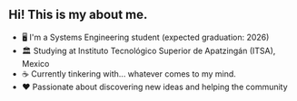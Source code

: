 ## Hi! This is my about me.
- 🖥️ I'm a Systems Engineering student (expected graduation: 2026)  
- 🏛️ Studying at Instituto Tecnológico Superior de Apatzingán (ITSA), Mexico  
- ☕ Currently tinkering with... whatever comes to my mind.
- ❤️ Passionate about discovering new ideas and helping the community
<!-- based on [shadforth](https://github.com/shadforth/shadforth) -->
